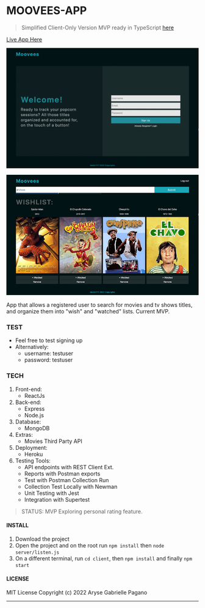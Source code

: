 # MOOVEES-APP
> Simplified Client-Only Version MVP ready in TypeScript [here](https://moovees-app-typescript-client.netlify.app/)

[Live App Here](https://moovees-app.herokuapp.com/)

![Img of live app home](moovee.png)

![Img of live user page](moovee2.png)

App that allows a registered user to search for movies and tv shows titles, and organize them into "wish" and "watched" lists. Current MVP.

### TEST

- Feel free to test signing up
- Alternatively:
  - username: testuser
  - password: testuser

### TECH

1. Front-end:
   - ReactJs
2. Back-end:
   - Express
   - Node.js
3. Database:
   - MongoDB
4. Extras:
   - Movies Third Party API
5. Deployment:
   - Heroku
6. Testing Tools:
   - API endpoints with REST Client Ext.
   - Reports with Postman exports
   - Test with Postman Collection Run
   - Collection Test Locally with Newman
   - Unit Testing with Jest
   - Integration with Supertest

> STATUS: MVP
> Exploring personal rating feature.

#### INSTALL

1. Download the project
2. Open the project and on the root run `npm install` then `node server/listen.js`
3. On a different terminal, run `cd client`, then `npm install` and finally `npm start`

#### LICENSE

MIT License
Copyright (c) 2022 Aryse Gabrielle Pagano

---
